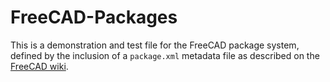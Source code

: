 # FreeCAD-Packages

This is a demonstration and test file for the FreeCAD package system, defined by the inclusion of a `package.xml` metadata file as described on the [FreeCAD wiki](https://wiki.freecadweb.org/Package_Metadata).
